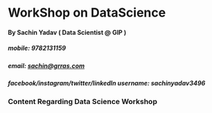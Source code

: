 # WorkShop on DataScience
#### By Sachin Yadav ( Data Scientist @ GIP ) 
##### mobile: 9782131159
##### email: sachin@grras.com
##### facebook/instagram/twitter/linkedIn username: sachinyadav3496

### Content Regarding Data Science Workshop  
